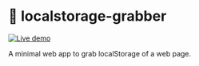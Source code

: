 # 💾 localstorage-grabber

[![Live demo](https://img.shields.io/badge/Heroku-Live%20demo-violet?style=flat-square&logo=heroku&logoColor=violet)](https://localstorage.herokuapp.com/)

A minimal web app to grab localStorage of a web page.
